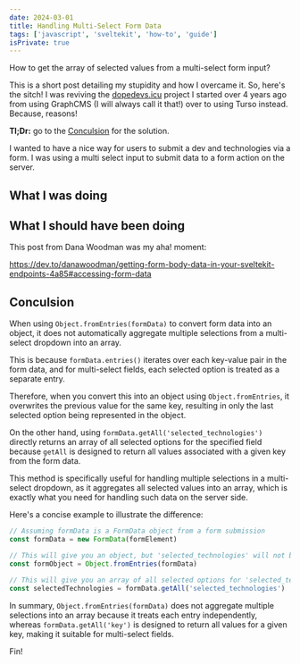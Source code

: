 ```yaml
---
date: 2024-03-01
title: Handling Multi-Select Form Data
tags: ['javascript', 'sveltekit', 'how-to', 'guide']
isPrivate: true
---
```


How to get the array of selected values from a multi-select form
input?

This is a short post detailing my stupidity and how I overcame it. So,
here's the sitch! I was reviving the
[dopedevs.icu](https://dopedevs.icu) project I started over 4 years
ago from using GraphCMS (I will always call it that!) over to using
Turso instead. Because, reasons!

**Tl;Dr:** go to the [Conculsion](#conculsion) for the solution.

I wanted to have a nice way for users to submit a dev and technologies
via a form. I was using a multi select input to submit data to a form
action on the server.

## What I was doing

## What I should have been doing

This post from Dana Woodman was my aha! moment:

https://dev.to/danawoodman/getting-form-body-data-in-your-sveltekit-endpoints-4a85#accessing-form-data

## Conculsion

When using `Object.fromEntries(formData)` to convert form data into an
object, it does not automatically aggregate multiple selections from a
multi-select dropdown into an array.

This is because `formData.entries()` iterates over each key-value pair
in the form data, and for multi-select fields, each selected option is
treated as a separate entry.

Therefore, when you convert this into an object using
`Object.fromEntries`, it overwrites the previous value for the same
key, resulting in only the last selected option being represented in
the object.

On the other hand, using `formData.getAll('selected_technologies')`
directly returns an array of all selected options for the specified
field because `getAll` is designed to return all values associated
with a given key from the form data.

This method is specifically useful for handling multiple selections in
a multi-select dropdown, as it aggregates all selected values into an
array, which is exactly what you need for handling such data on the
server side.

Here's a concise example to illustrate the difference:

```javascript
// Assuming formData is a FormData object from a form submission
const formData = new FormData(formElement)

// This will give you an object, but 'selected_technologies' will not be an array
const formObject = Object.fromEntries(formData)

// This will give you an array of all selected options for 'selected_technologies'
const selectedTechnologies = formData.getAll('selected_technologies')
```

In summary, `Object.fromEntries(formData)` does not aggregate multiple
selections into an array because it treats each entry independently,
whereas `formData.getAll('key')` is designed to return all values for
a given key, making it suitable for multi-select fields.

Fin!
